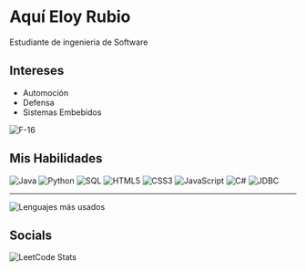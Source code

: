 # Aquí Eloy Rubio

Estudiante de ingenieria de Software 
## Intereses
- Automoción
- Defensa
- Sistemas Embebidos

![F-16](https://media.giphy.com/media/v1.Y2lkPTc5MGI3NjExcDBlbmV3ZWw2dW0zNGprMHA5ODYwa3BmeTA4dHFjYmZpZTNmNXQ5dCZlcD12MV9naWZzX3NlYXJjaCZjdD1n/LwewuDvNm6VFCSTh3w/giphy.gif)

## Mis Habilidades

![Java](https://img.shields.io/badge/Java-%20-red?style=for-the-badge&logo=java&logoColor=white)
![Python](https://img.shields.io/badge/Python-%20-blue?style=for-the-badge&logo=python&logoColor=white)
![SQL](https://img.shields.io/badge/SQL-%20-darkgreen?style=for-the-badge&logo=postgresql&logoColor=white)
![HTML5](https://img.shields.io/badge/HTML5-%20-orange?style=for-the-badge&logo=html5&logoColor=white)
![CSS3](https://img.shields.io/badge/CSS3-%20-blue?style=for-the-badge&logo=css3&logoColor=white)
![JavaScript](https://img.shields.io/badge/JavaScript-%20-yellow?style=for-the-badge&logo=javascript&logoColor=black)
![C#](https://img.shields.io/badge/C%23-%20-purple?style=for-the-badge&logo=c-sharp&logoColor=white)
![JDBC](https://img.shields.io/badge/JDBC-%20-lightgrey?style=for-the-badge&logo=java&logoColor=white)

---

![Lenguajes más usados](https://github-readme-stats.vercel.app/api/top-langs/?username=EloyRsua&layout=compact&theme=tokyonight)
## Socials
![LeetCode Stats](https://leetcard.jacoblin.cool/EagleRubio?theme=dark&font=Nunito&ext=heatmap)

